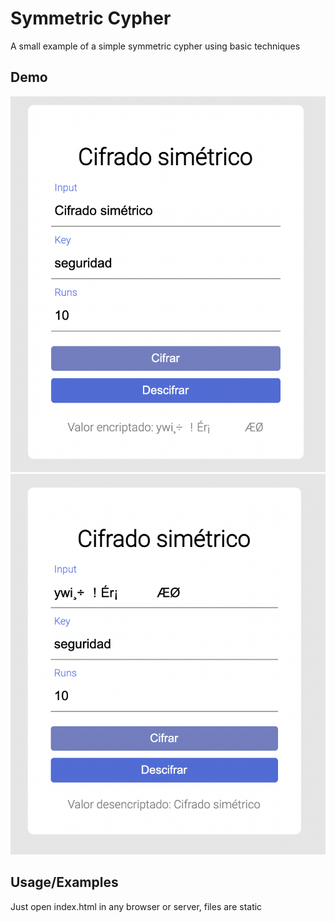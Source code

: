 
# Symmetric Cypher

A small example of a simple symmetric cypher using basic techniques



## Demo
  ![Encryption example](/evidence/encrypt.png)
  ![Decription example](/evidence/decrypt.png)
## Usage/Examples

Just open index.html in any browser or server, files are static

  